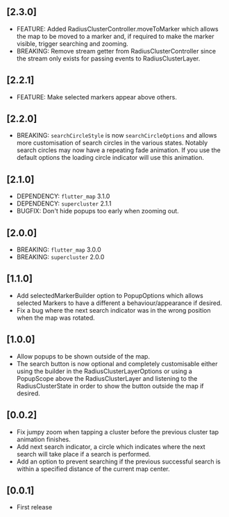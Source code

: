 ## [2.3.0]

- FEATURE: Added RadiusClusterController.moveToMarker which allows the map to be moved to a marker
           and, if required to make the marker visible, trigger searching and zooming.
- BREAKING: Remove stream getter from RadiusClusterController since the stream only exists for
            passing events to RadiusClusterLayer.

## [2.2.1]

- FEATURE: Make selected markers appear above others.

## [2.2.0]

- BREAKING: `searchCircleStyle` is now `searchCircleOptions` and allows more customisation of
            search circles in the various states. Notably search circles may now have a repeating
            fade animation. If you use the default options the loading circle indicator will use
            this animation.

## [2.1.0]

- DEPENDENCY: `flutter_map` 3.1.0
- DEPENDENCY: `supercluster` 2.1.1
- BUGFIX: Don't hide popups too early when zooming out.

## [2.0.0]

- BREAKING: `flutter_map` 3.0.0
- BREAKING: `supercluster` 2.0.0

## [1.1.0]

- Add selectedMarkerBuilder option to PopupOptions which allows selected Markers
  to have a different a behaviour/appearance if desired.
- Fix a bug where the next search indicator was in the wrong position when the
  map was rotated.

## [1.0.0]

- Allow popups to be shown outside of the map.
- The search button is now optional and completely customisable either using the builder in the
  RadiusClusterLayerOptions or using a PopupScope above the RadiusClusterLayer and listening to the
  RadiusClusterState in order to show the button outside the map if desired.

## [0.0.2]

- Fix jumpy zoom when tapping a cluster before the previous cluster tap animation finishes.
- Add next search indicator, a circle which indicates where the next search will take place if a
  search is performed.
- Add an option to prevent searching if the previous successful search is within a specified
  distance of the current map center.

## [0.0.1]

- First release
